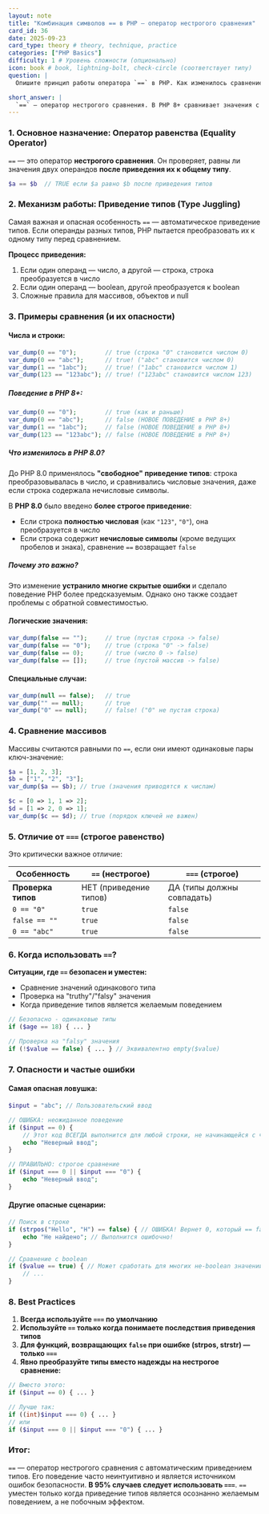 ```yaml
---
layout: note
title: "Комбинация символов == в PHP — оператор нестрогого сравнения"
card_id: 36
date: 2025-09-23
card_type: theory # theory, technique, practice
categories: ["PHP Basics"]
difficulty: 1 # Уровень сложности (опционально)
icon: book # book, lightning-bolt, check-circle (соответствует типу)
question: |
  Опишите принцип работы оператора `==` в PHP. Как изменилось сравнение строк и чисел в PHP 8+? Почему рекомендуется использовать `===`?

short_answer: |
  `==` — оператор нестрогого сравнения. В PHP 8+ сравнивает значения с умным приведением типов: `0 == "0"` → `true`, но `0 == "abc"` → `false`. Всегда есть риск неочевидного поведения. Рекомендуется использовать строгое сравнение `===`.
---
```

### 1. Основное назначение: Оператор равенства (Equality Operator)

`==` — это оператор **нестрогого сравнения**. Он проверяет, равны ли значения двух операндов **после приведения их к общему типу**.

```php
$a == $b  // TRUE если $a равно $b после приведения типов
```

### 2. Механизм работы: Приведение типов (Type Juggling)

Самая важная и опасная особенность `==` — автоматическое приведение типов. Если операнды разных типов, PHP пытается преобразовать их к одному типу перед сравнением.

**Процесс приведения:**
1. Если один операнд — число, а другой — строка, строка преобразуется в число
2. Если один операнд — boolean, другой преобразуется к boolean
3. Сложные правила для массивов, объектов и null

### 3. Примеры сравнения (и их опасности)

#### **Числа и строки:**
```php
var_dump(0 == "0");        // true (строка "0" становится числом 0)
var_dump(0 == "abc");      // true! ("abc" становится числом 0)
var_dump(1 == "1abc");     // true! ("1abc" становится числом 1)
var_dump(123 == "123abc"); // true! ("123abc" становится числом 123)
```
##### **Поведение в PHP 8+:**

```php
var_dump(0 == "0");        // true (как и раньше)
var_dump(0 == "abc");      // false (НОВОЕ ПОВЕДЕНИЕ в PHP 8+)
var_dump(1 == "1abc");     // false (НОВОЕ ПОВЕДЕНИЕ в PHP 8+)
var_dump(123 == "123abc"); // false (НОВОЕ ПОВЕДЕНИЕ в PHP 8+)
```

##### **Что изменилось в PHP 8.0?**

До PHP 8.0 применялось **"свободное" приведение типов**: строка преобразовывалась в число, и сравнивались числовые значения, даже если строка содержала нечисловые символы.

В **PHP 8.0** было введено **более строгое приведение**:
- Если строка **полностью числовая** (как `"123"`, `"0"`), она преобразуется в число
- Если строка содержит **нечисловые символы** (кроме ведущих пробелов и знака), сравнение `==` возвращает `false`

##### **Почему это важно?**

Это изменение **устранило многие скрытые ошибки** и сделало поведение PHP более предсказуемым. Однако оно также создает проблемы с обратной совместимостью.

#### **Логические значения:**
```php
var_dump(false == "");     // true (пустая строка -> false)
var_dump(false == "0");    // true (строка "0" -> false)
var_dump(false == 0);      // true (число 0 -> false)
var_dump(false == []);     // true (пустой массив -> false)
```

#### **Специальные случаи:**
```php
var_dump(null == false);   // true
var_dump("" == null);      // true
var_dump("0" == null);     // false! ("0" не пустая строка)
```

### 4. Сравнение массивов

Массивы считаются равными по `==`, если они имеют одинаковые пары ключ-значение:
```php
$a = [1, 2, 3];
$b = ["1", "2", "3"];
var_dump($a == $b); // true (значения приводятся к числам)

$c = [0 => 1, 1 => 2];
$d = [1 => 2, 0 => 1];
var_dump($c == $d); // true (порядок ключей не важен)
```

### 5. Отличие от `===` (строгое равенство)

Это критически важное отличие:

| Особенность | `==` (нестрогое) | `===` (строгое) |
|-------------|------------------|-----------------|
| **Проверка типов** | НЕТ (приведение типов) | ДА (типы должны совпадать) |
| `0 == "0"`  | `true` | `false` |
| `false == ""` | `true` | `false` |
| `0 == "abc"` | `true` | `false` |

### 6. Когда использовать `==`?

**Ситуации, где `==` безопасен и уместен:**
- Сравнение значений одинакового типа
- Проверка на "truthy"/"falsy" значения
- Когда приведение типов является желаемым поведением

```php
// Безопасно - одинаковые типы
if ($age == 18) { ... }

// Проверка на "falsy" значения
if (!$value == false) { ... } // Эквивалентно empty($value)
```

### 7. Опасности и частые ошибки

#### **Самая опасная ловушка:**
```php
$input = "abc"; // Пользовательский ввод

// ОШИБКА: неожиданное поведение
if ($input == 0) {
    // Этот код ВСЕГДА выполнится для любой строки, не начинающейся с числа!
    echo "Неверный ввод";
}

// ПРАВИЛЬНО: строгое сравнение
if ($input === 0 || $input === "0") {
    echo "Неверный ввод";
}
```

#### **Другие опасные сценарии:**
```php
// Поиск в строке
if (strpos("Hello", "H") == false) { // ОШИБКА! Вернет 0, который == false
    echo "Не найдено"; // Выполнится ошибочно!
}

// Сравнение с boolean
if ($value == true) { // Может сработать для многих не-boolean значений
    // ...
}
```

### 8. Best Practices

1. **Всегда используйте `===` по умолчанию**
2. **Используйте `==` только когда понимаете последствия приведения типов**
3. **Для функций, возвращающих `false` при ошибке (strpos, strstr) — только `===`**
4. **Явно преобразуйте типы вместо надежды на нестрогое сравнение:**

```php
// Вместо этого:
if ($input == 0) { ... }

// Лучше так:
if ((int)$input === 0) { ... }
// или
if ($input === 0 || $input === "0") { ... }
```

### Итог:

`==` — оператор нестрогого сравнения с автоматическим приведением типов. Его поведение часто неинтуитивно и является источником ошибок безопасности. **В 95% случаев следует использовать `===`**. `==` уместен только когда приведение типов является осознанно желаемым поведением, а не побочным эффектом.

